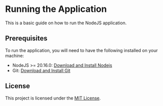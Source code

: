 # Running the Application

This is a basic guide on how to run the NodeJS application.

## Prerequisites

To run the application, you will need to have the following installed on your machine:

- NodeJS >= 20.16.0: [Download and Install Nodejs](https://nodejs.org/en/download/package-manager)
- Git: [Download and Install Git](https://git-scm.com/downloads)

## License

This project is licensed under the [MIT License](LICENSE).

